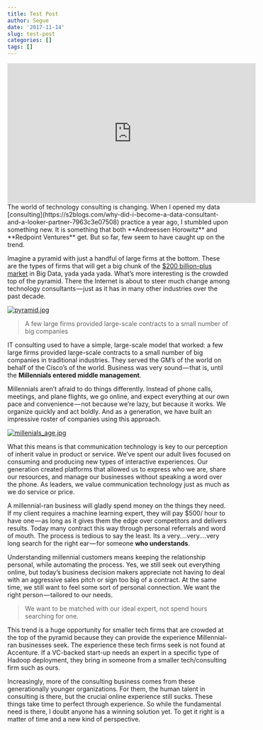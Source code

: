 ```yaml
---
title: Test Post
author: Segue
date: '2017-11-14'
slug: test-post
categories: []
tags: []
---
```


<img height="1" width="1" style="display:none;" alt=" " src="https://analytics.twitter.com/i/adsct?txn_id=163yb&p_id=Twitter$tw_sale_amount=1&tw_order_quantity=1" />
<iframe width="560" height="315" src="https://www.youtube.com/embed/va_RQBtHZSY?rel=0" frameborder="0" gesture="media" allowfullscreen>
 <img src="https://user-images.githubusercontent.com/1756903/32459488-b7739a0e-c2e4-11e7-9ccf-ab6bd1f1bf01.jpg" title="Better Communication Technologies"/>
</iframe>
<img height="1" width="1" style="display:none;" alt=" " src="//t.co/i/adsct?txn_id=163yb&p_id=Twitter$tw_sale_amount=0&tw_order_quantity=0" />
The world of technology consulting is changing. When I opened my data [consulting](https://s2blogs.com/why-did-i-become-a-data-consultant-and-a-looker-partner-7963c3e07508) practice a year ago, I stumbled upon something new. It is something that both **Andreessen Horowitz** and **Redpoint Ventures** get. But so far, few seem to have caught up on the trend.

Imagine a pyramid with just a handful of large firms at the bottom. These are the types of firms that will get a big chunk of the [$200 billion-plus market](https://www.idc.com/getdoc.jsp?containerId=prUS41826116) in Big Data, yada yada yada. What’s more interesting is the crowded top of the pyramid. There the Internet is about to steer much change among technology consultants — just as it has in many other industries over the past decade.

[![pyramid.jpg](https://svbtleusercontent.com/air19ubcwstfq_small.jpg)](https://svbtleusercontent.com/air19ubcwstfq.jpg)

 > A few large firms provided large-scale contracts to a small number of big companies

IT consulting used to have a simple, large-scale model that worked: a few large firms provided large-scale contracts to a small number of big companies in traditional industries. They served the GM’s of the world on behalf of the Cisco’s of the world. Business was very sound — that is, until the **Millennials entered middle management**.

Millennials aren’t afraid to do things differently. Instead of phone calls, meetings, and plane flights, we go online, and expect everything at our own pace and convenience — not because we’re lazy, but because it works. We organize quickly and act boldly. And as a generation, we have built an impressive roster of companies using this approach.

[![millenials_age.jpg](https://svbtleusercontent.com/u7kym2lwmgweg_small.jpg)](https://svbtleusercontent.com/u7kym2lwmgweg.jpg)

What this means is that communication technology is key to our perception of inherit value in product or service. We’ve spent our adult lives focused on consuming and producing new types of interactive experiences. Our generation created platforms that allowed us to express who we are, share our resources, and manage our businesses without speaking a word over the phone. As leaders, we value communication technology just as much as we do service or price.

A millennial-ran business will gladly spend money on the things they need. If my client requires a machine learning expert, they will pay $500/ hour to have one — as long as it gives them the edge over competitors and delivers results. Today many contract this way through personal referrals and word of mouth. The process is tedious to say the least. Its a very….very….very long search for the right ear — for someone **who understands**.

Understanding millennial customers means keeping the relationship personal, while automating the process. Yes, we still seek out everything online, but today’s business decision makers appreciate not having to deal with an aggressive sales pitch or sign too big of a contract. At the same time, we still want to feel some sort of personal connection. We want the right person — tailored to our needs.

>We want to be matched with our ideal expert, not spend hours searching for one.

This trend is a huge opportunity for smaller tech firms that are crowded at the top of the pyramid because they can provide the experience Millennial-ran businesses seek. The experience these tech firms seek is not found at Accenture. If a VC-backed start-up needs an expert in a specific type of Hadoop deployment, they bring in someone from a smaller tech/consulting firm such as ours.

Increasingly, more of the consulting business comes from these generationally younger organizations. For them, the human talent in consulting is there, but the crucial online experience still sucks. These things take time to perfect through experience. So while the fundamental need is there, I doubt anyone has a winning solution yet. To get it right is a matter of time and a new kind of perspective.

<img src="https://www.facebook.com/tr?id=283509405499595&amp;ev=PageView&amp;noscript=1" alt="fbpixel_page" class="no-resize" width="0" height="0">
<img height="1" width="1" style="display:none;" alt="" src="https://dc.ads.linkedin.com/collect/?pid=23415&fmt=gif" />